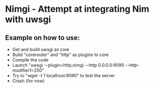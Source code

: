 # Nimgi - Attempt at integrating Nim with uwsgi

## Example on how to use:
+ Get and build uwsgi as core
+ Build "corerouter" and "http" as plugins to core
+ Compile the code
+ Launch "uwsgi --plugin=http,nimgi --http 0.0.0.0:9090 --http-modifier1=250"
+ Try to "wget -t 1 localhost:9090" to test the server
+ Crash (for now)
